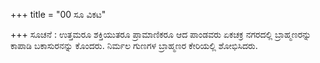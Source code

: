 +++
title = "00 ಸೂ ವಿಕಟ"

+++
ಸೂಚನೆ : ಉತ್ತಮರೂ ಶಕ್ತಿಯುತರೂ ಪ್ರಾಮಾಣಿಕರೂ ಆದ ಪಾಂಡವರು ಏಕಚಕ್ರ ನಗರದಲ್ಲಿ ಬ್ರಾಹ್ಮಣರನ್ನು ಕಾಪಾಡಿ ಬಕಾಸುರನನ್ನು ಕೊಂದರು. ನಿರ್ಮಲ ಗುಣಗಳ ಬ್ರಾಹ್ಮಣರ ಕೇರಿಯಲ್ಲಿ ಶೋಭಿಸಿದರು.